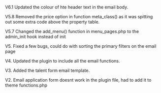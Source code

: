 V6.1
Updated the colour of hte header text in the email body. 

V5.8
Removed the price option in function meta_class() as it was spitting out some extra code above the property table. 

V5.7
Changed the add_menu() function in menu_pages.php to the admin_init hook instead of init

V5.
Fixed a few bugs, could do with sorting the primary filters on the email page

V4.
Updated the plugin to include all the email functions. 

V3.
Added the talent form email template. 

V2.
Email application form doesnt work in the plugin file, had to add it to theme functions.php
